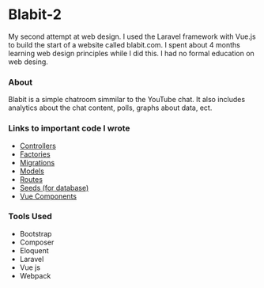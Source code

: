 <h1>Blabit-2</h1>

<p>My second attempt at web design. I used the Laravel framework with Vue.js to build the start of a website called blabit.com. I spent about 4 months learning web design principles while I did this. I had no formal education on web desing.</p>

<h3>About</h3>

<p>Blabit is a simple chatroom simmilar to the YouTube chat. It also includes analytics about the chat content, polls, graphs about data, ect.</p>


<h3>Links to important code I wrote</h3>

<ul>
    <li><a href="/app/Http/Controllers">Controllers</a></li>
    <li><a href="/database/factories">Factories</a></li>
    <li><a href="/database/migrations">Migrations</a></li>
    <li><a href="/app">Models</a></li>
    <li><a href="/routes/web.php">Routes</a></li>
    <li><a href="/database/seeds">Seeds (for database)</a></li>
    <li><a href="/resources/assets/js/components">Vue Components</a></li>
</ul>

<h3>Tools Used</h3>

<ul>
    <li>Bootstrap</li>
    <li>Composer</li>
    <li>Eloquent</li>
    <li>Laravel</li>
    <li>Vue js</li>
    <li>Webpack</li>
</ul>